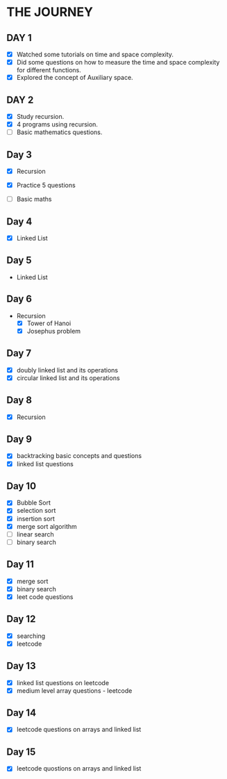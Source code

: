 # THE JOURNEY

## DAY 1

- [x] Watched some tutorials on time and space complexity.  
- [x] Did some questions on how to measure the time and space complexity for different functions.  
- [x] Explored the concept of Auxiliary space.

## DAY 2

- [x] Study recursion.
- [x] 4 programs using recursion.
- [ ] Basic mathematics questions.

## Day 3

- [x] Recursion
- [x] Practice 5 questions
- [ ] Basic maths



## Day 4

- [x] Linked List


## Day 5
- Linked List

## Day 6
- Recursion
    - [x] Tower of Hanoi
    - [x] Josephus problem

## Day 7
- [x] doubly linked list and its operations
- [x] circular linked list and its operations

## Day 8
-[x] Recursion

## Day 9
-[x] backtracking basic concepts and questions
-[x] linked list questions

## Day 10
-[x] Bubble Sort
-[x] selection sort
-[x] insertion sort
-[x] merge sort algorithm
-[ ] linear search
-[ ] binary search

## Day 11
-[x] merge sort
-[x] binary search
-[x] leet code questions

## Day 12
-[x] searching 
-[x] leetcode

## Day 13
-[x] linked list questions on leetcode
-[x] medium level array questions - leetcode

## Day 14
-[x] leetcode questions on arrays and linked list

## Day 15
-[x] leetcode quostions on arrays and linked list